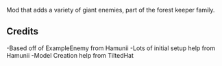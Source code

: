 Mod that adds a variety of giant enemies, part of the forest keeper family.
## Credits
-Based off of ExampleEnemy from Hamunii
-Lots of initial setup help from Hamunii
-Model Creation help from TiltedHat
